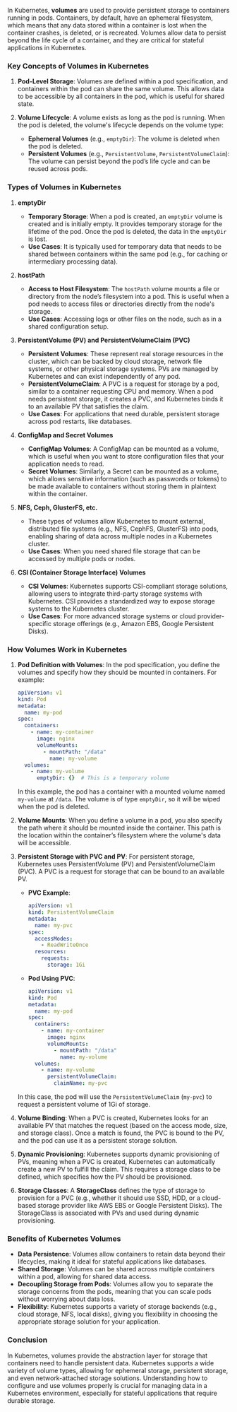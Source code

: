 In Kubernetes, **volumes** are used to provide persistent storage to containers running in pods. Containers, by default, have an ephemeral filesystem, which means that any data stored within a container is lost when the container crashes, is deleted, or is recreated. Volumes allow data to persist beyond the life cycle of a container, and they are critical for stateful applications in Kubernetes.

### Key Concepts of Volumes in Kubernetes

1. **Pod-Level Storage**: Volumes are defined within a pod specification, and containers within the pod can share the same volume. This allows data to be accessible by all containers in the pod, which is useful for shared state.

2. **Volume Lifecycle**: A volume exists as long as the pod is running. When the pod is deleted, the volume's lifecycle depends on the volume type:
   - **Ephemeral Volumes** (e.g., `emptyDir`): The volume is deleted when the pod is deleted.
   - **Persistent Volumes** (e.g., `PersistentVolume`, `PersistentVolumeClaim`): The volume can persist beyond the pod’s life cycle and can be reused across pods.

### Types of Volumes in Kubernetes

1. **emptyDir**
   - **Temporary Storage**: When a pod is created, an `emptyDir` volume is created and is initially empty. It provides temporary storage for the lifetime of the pod. Once the pod is deleted, the data in the `emptyDir` is lost.
   - **Use Cases**: It is typically used for temporary data that needs to be shared between containers within the same pod (e.g., for caching or intermediary processing data).

2. **hostPath**
   - **Access to Host Filesystem**: The `hostPath` volume mounts a file or directory from the node’s filesystem into a pod. This is useful when a pod needs to access files or directories directly from the node's storage.
   - **Use Cases**: Accessing logs or other files on the node, such as in a shared configuration setup.

3. **PersistentVolume (PV) and PersistentVolumeClaim (PVC)**
   - **Persistent Volumes**: These represent real storage resources in the cluster, which can be backed by cloud storage, network file systems, or other physical storage systems. PVs are managed by Kubernetes and can exist independently of any pod.
   - **PersistentVolumeClaim**: A PVC is a request for storage by a pod, similar to a container requesting CPU and memory. When a pod needs persistent storage, it creates a PVC, and Kubernetes binds it to an available PV that satisfies the claim.
   - **Use Cases**: For applications that need durable, persistent storage across pod restarts, like databases.

4. **ConfigMap and Secret Volumes**
   - **ConfigMap Volumes**: A ConfigMap can be mounted as a volume, which is useful when you want to store configuration files that your application needs to read.
   - **Secret Volumes**: Similarly, a Secret can be mounted as a volume, which allows sensitive information (such as passwords or tokens) to be made available to containers without storing them in plaintext within the container.

5. **NFS, Ceph, GlusterFS, etc.**
   - These types of volumes allow Kubernetes to mount external, distributed file systems (e.g., NFS, CephFS, GlusterFS) into pods, enabling sharing of data across multiple nodes in a Kubernetes cluster.
   - **Use Cases**: When you need shared file storage that can be accessed by multiple pods or nodes.

6. **CSI (Container Storage Interface) Volumes**
   - **CSI Volumes**: Kubernetes supports CSI-compliant storage solutions, allowing users to integrate third-party storage systems with Kubernetes. CSI provides a standardized way to expose storage systems to the Kubernetes cluster.
   - **Use Cases**: For more advanced storage systems or cloud provider-specific storage offerings (e.g., Amazon EBS, Google Persistent Disks).

### How Volumes Work in Kubernetes

1. **Pod Definition with Volumes**: 
   In the pod specification, you define the volumes and specify how they should be mounted in containers. For example:

   ```yaml
   apiVersion: v1
   kind: Pod
   metadata:
     name: my-pod
   spec:
     containers:
       - name: my-container
         image: nginx
         volumeMounts:
           - mountPath: "/data"
             name: my-volume
     volumes:
       - name: my-volume
         emptyDir: {}  # This is a temporary volume
   ```

   In this example, the pod has a container with a mounted volume named `my-volume` at `/data`. The volume is of type `emptyDir`, so it will be wiped when the pod is deleted.

2. **Volume Mounts**: 
   When you define a volume in a pod, you also specify the path where it should be mounted inside the container. This path is the location within the container’s filesystem where the volume's data will be accessible.

3. **Persistent Storage with PVC and PV**: 
   For persistent storage, Kubernetes uses PersistentVolume (PV) and PersistentVolumeClaim (PVC). A PVC is a request for storage that can be bound to an available PV.

   - **PVC Example**:
     ```yaml
     apiVersion: v1
     kind: PersistentVolumeClaim
     metadata:
       name: my-pvc
     spec:
       accessModes:
         - ReadWriteOnce
       resources:
         requests:
           storage: 1Gi
     ```

   - **Pod Using PVC**:
     ```yaml
     apiVersion: v1
     kind: Pod
     metadata:
       name: my-pod
     spec:
       containers:
         - name: my-container
           image: nginx
           volumeMounts:
             - mountPath: "/data"
               name: my-volume
       volumes:
         - name: my-volume
           persistentVolumeClaim:
             claimName: my-pvc
     ```

   In this case, the pod will use the `PersistentVolumeClaim` (`my-pvc`) to request a persistent volume of 1Gi of storage.

4. **Volume Binding**: 
   When a PVC is created, Kubernetes looks for an available PV that matches the request (based on the access mode, size, and storage class). Once a match is found, the PVC is bound to the PV, and the pod can use it as a persistent storage solution.

5. **Dynamic Provisioning**: 
   Kubernetes supports dynamic provisioning of PVs, meaning when a PVC is created, Kubernetes can automatically create a new PV to fulfill the claim. This requires a storage class to be defined, which specifies how the PV should be provisioned.

6. **Storage Classes**: 
   A **StorageClass** defines the type of storage to provision for a PVC (e.g., whether it should use SSD, HDD, or a cloud-based storage provider like AWS EBS or Google Persistent Disks). The StorageClass is associated with PVs and used during dynamic provisioning.

### Benefits of Kubernetes Volumes

- **Data Persistence**: Volumes allow containers to retain data beyond their lifecycles, making it ideal for stateful applications like databases.
- **Shared Storage**: Volumes can be shared across multiple containers within a pod, allowing for shared data access.
- **Decoupling Storage from Pods**: Volumes allow you to separate the storage concerns from the pods, meaning that you can scale pods without worrying about data loss.
- **Flexibility**: Kubernetes supports a variety of storage backends (e.g., cloud storage, NFS, local disks), giving you flexibility in choosing the appropriate storage solution for your application.

### Conclusion

In Kubernetes, volumes provide the abstraction layer for storage that containers need to handle persistent data. Kubernetes supports a wide variety of volume types, allowing for ephemeral storage, persistent storage, and even network-attached storage solutions. Understanding how to configure and use volumes properly is crucial for managing data in a Kubernetes environment, especially for stateful applications that require durable storage.
